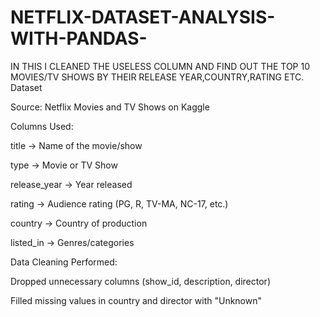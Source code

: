 # NETFLIX-DATASET-ANALYSIS-WITH-PANDAS-
IN THIS I CLEANED THE USELESS COLUMN AND FIND OUT THE TOP 10 MOVIES/TV SHOWS BY THEIR RELEASE YEAR,COUNTRY,RATING ETC.
Dataset

Source: Netflix Movies and TV Shows on Kaggle

Columns Used:

title → Name of the movie/show

type → Movie or TV Show

release_year → Year released

rating → Audience rating (PG, R, TV-MA, NC-17, etc.)

country → Country of production

listed_in → Genres/categories

Data Cleaning Performed:

Dropped unnecessary columns (show_id, description, director)

Filled missing values in country and director with "Unknown"
